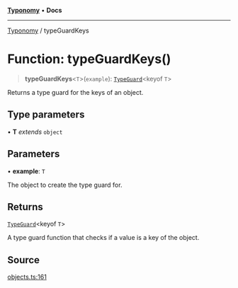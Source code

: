 [**Typonomy**](../README.md) • **Docs**

***

[Typonomy](../globals.md) / typeGuardKeys

# Function: typeGuardKeys()

> **typeGuardKeys**\<`T`\>(`example`): [`TypeGuard`](../type-aliases/TypeGuard.md)\<keyof `T`\>

Returns a type guard for the keys of an object.

## Type parameters

• **T** *extends* `object`

## Parameters

• **example**: `T`

The object to create the type guard for.

## Returns

[`TypeGuard`](../type-aliases/TypeGuard.md)\<keyof `T`\>

A type guard function that checks if a value is a key of the object.

## Source

[objects.ts:161](https://github.com/softcraft-development/typonomy/blob/fe50b8023c82b88ddae1a279519fbfc3eededb46/src/objects.ts#L161)
